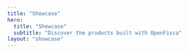 ```yaml
---
title: "Showcase"
hero:
  title: "Showcase"
  subtitle: "Discover the products built with OpenFisca"
layout: "showcase"
---
```

